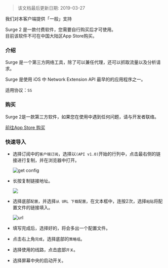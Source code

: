 > 该文档最后更新日期: 2019-03-27

<p class="info">我们对本客户端提供「一般」支持</p>

<p class="tip">Surge 2 是一款付费软件，您需要自行购买后才可使用。<br/>目前该软件不可在中国大陆区App Store购买。</p>

### 介绍

Surge 是一个第三方网络工具，除了可以兼任代理，还可以抓取流量以及分析请求。

Surge 是使用 iOS 中 Network Extension API 最早的的应用程序之一。

适用协议：`SS`

### 购买

<p class="tip">Surge 2是一款第三方软件，如果您在使用中遇到任何问题，请与开发者联络。</p>

[前往App Store 购买](https://itunes.apple.com/us/app/surge-legacy-support/id1040100637)

### 快速导入

- 选择订阅中的`客户端订阅`，选择以`(API v1.0)`开始的行列中，点击最右侧的链接进行复制，并在浏览器中打开。

	![get config](https://img.niconode.xyz/2019032708440913774kotavvMFE2b2deV.png)

- 长按复制链接地址。

	![](https://img.niconode.xyz/2018060613513125543f2bvljLuxmFNqVz.jpg)

- 选择底部`配置`，并选择`从 URL 下载配置`，在文本框中，连按2次，选择`粘贴`将配置文件的链接填入。

	![url](https://img.niconode.xyz/2018060613441557113vtkWGHUJpuGJ5Q6.jpg)

- 填写完成后，选择好的，将会多出一个配置文件。

- 点击右上角`完成`，选择底部的`策略组`。

- 选择使用的线路，点击底部`开关`。

- 选择屏幕中央的启动开关。

